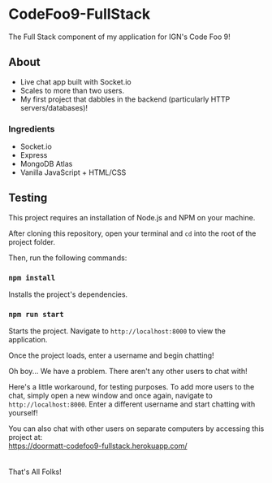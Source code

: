 # CodeFoo9-FullStack
The Full Stack component of my application for IGN's Code Foo 9!

## About
- Live chat app built with Socket.io
- Scales to more than two users.
- My first project that dabbles in the backend (particularly HTTP servers/databases)!

### Ingredients
- Socket.io
- Express
- MongoDB Atlas
- Vanilla JavaScript + HTML/CSS

## Testing
This project requires an installation of Node.js and NPM on your machine.

After cloning this repository, open your terminal and `cd` into the root of the project folder.

Then, run the following commands:

### `npm install`
Installs the project's dependencies.

### `npm run start`
Starts the project. Navigate to `http://localhost:8000` to view the application.

Once the project loads, enter a username and begin chatting!

Oh boy... We have a problem. There aren't any other users to chat with!

Here's a little workaround, for testing purposes. To add more users to the chat, simply open a new window and once again, navigate to `http://localhost:8000`. Enter a different username and start chatting with yourself!

You can also chat with other users on separate computers by accessing this project at:<br>
https://doormatt-codefoo9-fullstack.herokuapp.com/
<br>
<br>
<br>
That's All Folks!




